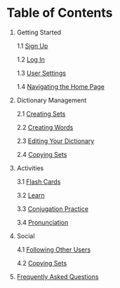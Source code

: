 # Table of Contents

1. Getting Started

    1.1 [Sign Up](./get_started/sign_up.md)

    1.2 [Log In](./get_started/log_in.md)

    1.3 [User Settings](./get_started/user_settings.md)

    1.4 [Navigating the Home Page](./get_started/home.md)

2. Dictionary Management

    2.1 [Creating Sets](./dictionary_management/create_sets.md)

    2.2 [Creating Words](./dictionary_management/create_word.md)

    2.3 [Editing Your Dictionary](./dictionary_management/edit_dictionary.md)

    2.4 [Copying Sets](./dictionary_management/copy_user_sets.md)

3. Activities

    3.1 [Flash Cards](./activities/flash_card.md)

    3.2 [Learn](./activities/learn.md)

    3.3 [Conjugation Practice](./activities/conjugation.md)

    3.4 [Pronunciation](./activities/pronunciation.md)

4. Social

    4.1 [Following Other Users](./social/following_users.md)

    4.2 [Copying Sets](./social/copy_user_sets.md)

5. [Frequently Asked Questions](./faq.md)
